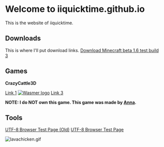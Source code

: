 # Welcome to iiquicktime.github.io

This is the website of iiquicktime.

## Downloads

This is where I'll put download links.
[Download Minecraft beta 1.6 test build 3](/redirect?link=https://download1510.mediafire.com/x7wajvpfrswgQ-tEHDlkDDUuhvY3h-_YbdF8U1kpwYzlo5Ek2T0OMYkIIR800eh_mcYB4At7XBPy44sMYstP9tkIsOxl0gdZka-6O5ZbI4uXhK3uUEnRanhAXtCcsykSYZIIGc7cvcNGF1C06_5fk5d54jDCRnifGdQeq9ZYgFoS-wo/h9u06bwmcnyjrwg/build.zip)

## Games

**CrazyCattle3D**

[Link 1](https://iiquicktime.github.io/crazycattle3d)
[![Wasmer logo](https://i.imgur.com/MEsrHW1.png)](https://cc3d-iiquicktime.wasmer.app "Play from wasmer.app")
[Link 3](https://file.garden/ZvdGeKbDvGKGr37q/6372617a79636174746c653364/index.html)

**NOTE: I do NOT own this game. This game was made by [Anna](https://4nn4t4t.itch.io/).**

## Tools

[UTF-8 Browser Test Page (Old)]("deleted")
[UTF-8 Browser Test Page](/utf8_test.txt)

![lavachicken.gif](https://i.imgur.com/IJRjxlj.gif)
